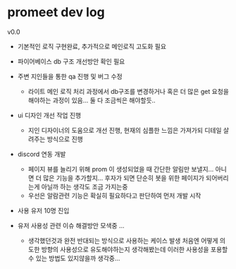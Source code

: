 # promeet dev log

v0.0
- 기본적인 로직 구현완료, 추가적으로 메인로직 고도화 필요

- 파이어베이스 db 구조 개선방안 확인 필요
  
- 주변 지인들을 통한 qa 진행 및 버그 수정
    - 라이트 메인 로직 처리 과정에서 db구조를 변경하거나 혹은 더 많은 get 요청을 해야하는 과정이 있음... 
둘 다 조금씩은 해야할듯..

- ui 디자인 개선 작업 진행
    - 지인 디자이너의 도움으로 개선 진행, 현재의 심플한 느낌은 가져가되 디테일 살려주는 방식으로 진행

- discord 연동 개발
  - 페이지 뷰를 늘리기 위해 prom 이 생성되었을 때 간단한 알림만 보낼지... 
아니면 더 많은 기능을 추가할지... 
후자가 되면 단순히 봇을 위한 페이지가 되어버리는게 아닐까 하는 생각도 조금 가지는중
  - 우선은 알람관련 기능은 확실히 필요하다고 판단하여 먼저 개발 시작
  
- 사용 유저 10명 진입

- 유저 사용성 관련 이슈 해결방안 모색중 ...
  - 생각했던것과 완전 반대되는 방식으로 사용하는 케이스 발생 
처음엔 어떻게 의도한 방향의 사용성으로 유도해야하는지 생각해봤는데 이러한 사용성을 포용할 수 있는 방법도 있지않을까 생각중...


